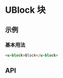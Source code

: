 <!-- 该 README.md 根据 api.yaml 和 docs/*.md 自动生成，为了方便在 GitHub 和 NPM 上查阅。如需修改，请查看源文件 -->

# UBlock 块

## 示例
### 基本用法

``` html
<u-block>Block</u-block>
```

## API
